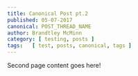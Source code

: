 ```yaml
---
title: Canonical Post pt.2
published: 05-07-2017
canonical: POST_THREAD_NAME
author: Brandtley McMinn
category: [ testing, posts ]
tags:   [ test, posts, canonical, tags ]
---
```

Second page content goes here!

